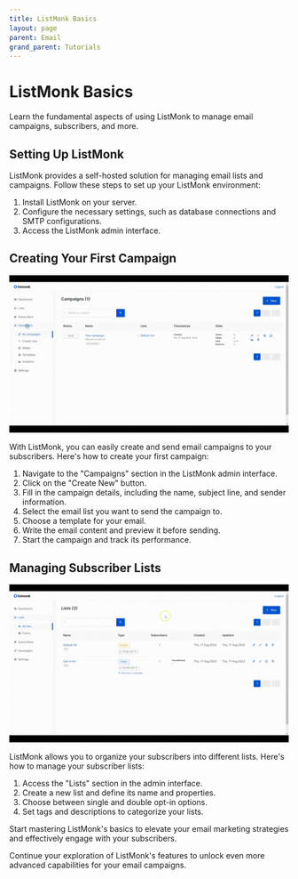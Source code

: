 ```yaml
---
title: ListMonk Basics
layout: page
parent: Email
grand_parent: Tutorials
---
```


# ListMonk Basics

Learn the fundamental aspects of using ListMonk to manage email campaigns, subscribers, and more.

## Setting Up ListMonk

ListMonk provides a self-hosted solution for managing email lists and campaigns. Follow these steps to set up your ListMonk environment:

1. Install ListMonk on your server.
2. Configure the necessary settings, such as database connections and SMTP configurations.
3. Access the ListMonk admin interface.

## Creating Your First Campaign

![](1-create-campaign.gif)

With ListMonk, you can easily create and send email campaigns to your subscribers. Here's how to create your first campaign:

1. Navigate to the "Campaigns" section in the ListMonk admin interface.
2. Click on the "Create New" button.
3. Fill in the campaign details, including the name, subject line, and sender information.
4. Select the email list you want to send the campaign to.
5. Choose a template for your email.
6. Write the email content and preview it before sending.
7. Start the campaign and track its performance.

## Managing Subscriber Lists

![](2-create-lists.gif)

ListMonk allows you to organize your subscribers into different lists. Here's how to manage your subscriber lists:

1. Access the "Lists" section in the admin interface.
2. Create a new list and define its name and properties.
3. Choose between single and double opt-in options.
4. Set tags and descriptions to categorize your lists.

Start mastering ListMonk's basics to elevate your email marketing strategies and effectively engage with your subscribers.

Continue your exploration of ListMonk's features to unlock even more advanced capabilities for your email campaigns.
